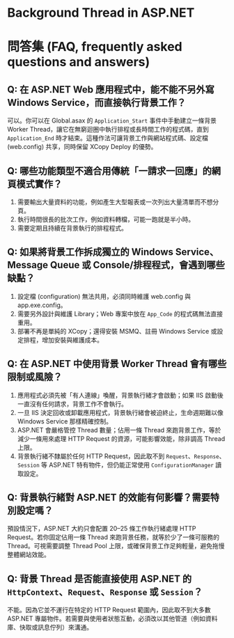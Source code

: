 # Background Thread in ASP.NET

# 問答集 (FAQ, frequently asked questions and answers)

## Q: 在 ASP.NET Web 應用程式中，能不能不另外寫 Windows Service，而直接執行背景工作？
可以。你可以在 Global.asax 的 `Application_Start` 事件中手動建立一條背景 Worker Thread，讓它在無窮迴圈中執行排程或長時間工作的程式碼，直到 `Application_End` 時才結束。這種作法可讓背景工作與網站程式碼、設定檔 (web.config) 共享，同時保留 XCopy Deploy 的優勢。

## Q: 哪些功能類型不適合用傳統「一請求一回應」的網頁模式實作？
1. 需要輸出大量資料的功能，例如產生大型報表或一次列出大量清單而不想分頁。  
2. 執行時間很長的批次工作，例如資料轉檔，可能一跑就是半小時。  
3. 需要定期且持續在背景執行的排程程式。

## Q: 如果將背景工作拆成獨立的 Windows Service、Message Queue 或 Console/排程程式，會遇到哪些缺點？
1. 設定檔 (configuration) 無法共用，必須同時維護 web.config 與 app.exe.config。  
2. 需要另外設計與維護 Library；Web 專案中放在 `App_Code` 的程式碼無法直接重用。  
3. 部署不再是單純的 XCopy；還得安裝 MSMQ、註冊 Windows Service 或設定排程，增加安裝與維護成本。

## Q: 在 ASP.NET 中使用背景 Worker Thread 會有哪些限制或風險？
1. 應用程式必須先被「有人連線」喚醒，背景執行緒才會啟動；如果 IIS 啟動後一直沒有任何請求，背景工作不會執行。  
2. 一旦 IIS 決定回收或卸載應用程式，背景執行緒會被迫終止，生命週期難以像 Windows Service 那樣精確控制。  
3. ASP.NET 會嚴格管控 Thread 數量；佔用一條 Thread 來跑背景工作，等於減少一條用來處理 HTTP Request 的資源，可能影響效能，除非調高 Thread 上限。  
4. 背景執行緒不隸屬於任何 HTTP Request，因此取不到 `Request`、`Response`、`Session` 等 ASP.NET 特有物件，但仍能正常使用 `ConfigurationManager` 讀取設定。

## Q: 背景執行緒對 ASP.NET 的效能有何影響？需要特別設定嗎？
預設情況下，ASP.NET 大約只會配置 20–25 條工作執行緒處理 HTTP Request。若你固定佔用一條 Thread 來跑背景任務，就等於少了一條可服務的 Thread。可視需要調整 Thread Pool 上限，或確保背景工作足夠輕量，避免拖慢整體網站效能。

## Q: 背景 Thread 是否能直接使用 ASP.NET 的 `HttpContext`、`Request`、`Response` 或 `Session`？
不能。因為它並不運行在特定的 HTTP Request 範圍內，因此取不到大多數 ASP.NET 專屬物件。若需要與使用者狀態互動，必須改以其他管道（例如資料庫、快取或訊息佇列）來溝通。
